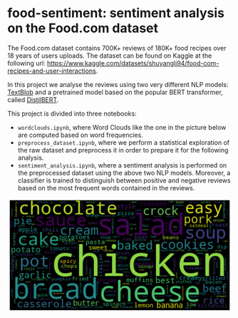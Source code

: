 # food-sentiment: sentiment analysis on the Food.com dataset

The Food.com dataset contains 700K+ reviews of 180K+ food recipes over 18 years of users uploads.
The dataset can be found on Kaggle at the following url: https://www.kaggle.com/datasets/shuyangli94/food-com-recipes-and-user-interactions.

In this project we analyse the reviews using two very different NLP models: [TextBlob](https://textblob.readthedocs.io/en/dev/) and a pretrained model based on the popular BERT transformer, called [DistilBERT](https://huggingface.co/distilbert-base-uncased-finetuned-sst-2-english).

This project is divided into three notebooks:

- <code>wordclouds.ipynb</code>, where Word Clouds like the one in the picture below are computed based on word frequencies.
- <code>preprocess_dataset.ipynb</code>, where we perform a statistical exploration of the raw dataset and preprocess it in order to prepare it for the following analysis.
- <code>sentiment_analysis.ipynb</code>, where a sentiment analysis is performed on the preprocessed dataset using the above two NLP models. Moreover, a classifier is trained to distinguish between positive and negative reviews based on the most frequent words contained in the reviews.

![Recipes WordCloud](names_wordcloud.png "Recipes WordCloud")
